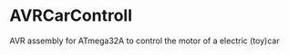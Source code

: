 AVRCarControll
==============

AVR assembly for ATmega32A to control the motor of a electric (toy)car
